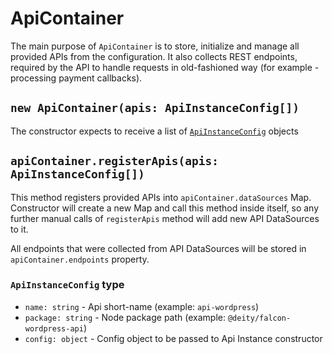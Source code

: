# ApiContainer

The main purpose of `ApiContainer` is to store, initialize and manage all
provided APIs from the configuration. It also collects REST endpoints,
required by the API to handle requests in old-fashioned way (for example -
processing payment callbacks).

## `new ApiContainer(apis: ApiInstanceConfig[])`

The constructor expects to receive a list of [`ApiInstanceConfig`](#ApiInstanceConfig-type) objects

## `apiContainer.registerApis(apis: ApiInstanceConfig[])`

This method registers provided APIs into `apiContainer.dataSources` Map.
Constructor will create a new Map and call this method inside itself, so
any further manual calls of `registerApis` method will add new API DataSources to it.

All endpoints that were collected from API DataSources will be stored in `apiContainer.endpoints` property.

### `ApiInstanceConfig` type

- `name: string` - Api short-name (example: `api-wordpress`)
- `package: string` - Node package path (example: `@deity/falcon-wordpress-api`)
- `config: object` - Config object to be passed to Api Instance constructor
